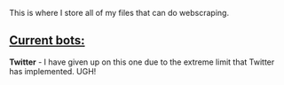 This is where I store all of my files that can do webscraping. 

## <ins>**Current bots:**</ins>
 
**Twitter** - I have given up on this one due to the extreme limit that Twitter has implemented. UGH!
